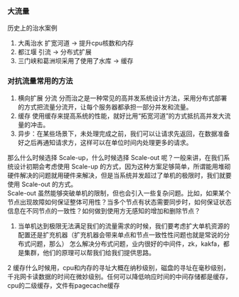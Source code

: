
### 大流量
历史上的治水案例
1. 大禹治水 扩宽河道 -> 提升cpu核数和内存
2. 都江堰 引流  ->  分布式扩展
3. 三门峡和葛洲坝采用了使用了水库  ->  缓存
   
### 对抗流量常用的方法

1. 横向扩展 分流  分而治之是一种常见的高并发系统设计方法，采用分布式部署的方式把流量分流开，让每个服务器都承担一部分并发和流量。
2. 缓存 使用缓存来提高系统的性能，就好比用“拓宽河道”的方式抵抗高并发大流量的冲击。
3. 异步：在某些场景下，未处理完成之前，我们可以让请求先返回，在数据准备好之后再通知请求方，这样可以在单位时间内处理更多的请求。

那么什么时候选择 Scale-up，什么时候选择 Scale-out 呢？一般来讲，在我们系统设计初期会考虑使用 Scale-up 的方式，因为这种方案足够简单，所谓能用堆砌硬件解决的问题就用硬件来解决，但是当系统并发超过了单机的极限时，我们就要使用 Scale-out 的方式。  
Scale-out 虽然能够突破单机的限制，但也会引入一些复杂问题。比如，如果某个节点出现故障如何保证整体可用性？当多个节点有状态需要同步时，如何保证状态信息在不同节点的一致性？如何做到使用方无感知的增加和删除节点？  

1. 当单机达到极限无法满足我们的流量需求的时候，我们要考虑扩大单机资源的配置还是扩充机器（扩充机器会带来单点和节点一致性性问题也就是常说的分布式问题，那么） 怎么解决分布式问题，业内很好的中间件，zk，kakfa，都是集群，他们的原理可以帮我们给我们提供思路。

2 缓存什么时候用，cpu和内存的寻址大概在纳秒级别，磁盘的寻址在毫秒级别，千兆网卡读数据的时间在微妙级别。任何可以降低响应时间的中间存储都是缓存，cpu的二级缓存，文件有pagecache缓存